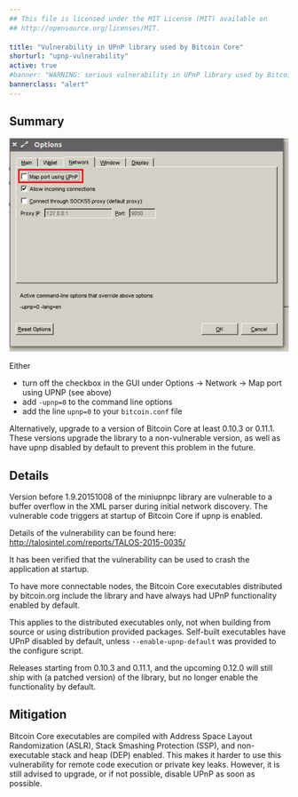 ```yaml
---
## This file is licensed under the MIT License (MIT) available on
## http://opensource.org/licenses/MIT.

title: "Vulnerability in UPnP library used by Bitcoin Core"
shorturl: "upnp-vulnerability"
active: true
#banner: "WARNING: serious vulnerability in UPnP library used by Bitcoin Core (click here to read)"
bannerclass: "alert"
---
```


## Summary

![Disabling UPnP in the GUI](/img/alerts/disable_upnp.png)

Either

- turn off the checkbox in the GUI under Options → Network → Map port using UPNP (see above)
- add `-upnp=0` to the command line options
- add the line `upnp=0` to your `bitcoin.conf` file

Alternatively, upgrade to a version of Bitcoin Core at least 0.10.3 or 0.11.1.
These versions upgrade the library to a non-vulnerable version, as well as have
upnp disabled by default to prevent this problem in the future.

## Details

Version before 1.9.20151008 of the miniupnpc library are vulnerable to a buffer
overflow in the XML parser during initial network discovery. The
vulnerable code triggers at startup of Bitcoin Core if upnp is enabled. 

Details of the vulnerability can be found here: http://talosintel.com/reports/TALOS-2015-0035/

It has been verified that the vulnerability can be used to crash the application at startup.

To have more connectable nodes, the Bitcoin Core executables distributed by
bitcoin.org include the library and have always had UPnP functionality enabled
by default.

This applies to the distributed executables only, not when building from source or
using distribution provided packages. Self-built executables have UPnP disabled
by default, unless `--enable-upnp-default` was provided to the configure script.

Releases starting from 0.10.3 and 0.11.1, and the upcoming 0.12.0 will still ship
with (a patched version) of the library, but no longer enable the functionality by default.

## Mitigation

Bitcoin Core executables are compiled with Address Space Layout Randomization (ASLR),
Stack Smashing Protection (SSP), and non-executable stack and heap (DEP) enabled. This
makes it harder to use this vulnerability for remote code execution or private
key leaks. However, it is still advised to upgrade, or if not possible, disable
UPnP as soon as possible.

